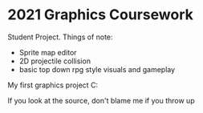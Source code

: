 # 2021 Graphics Coursework

Student Project. Things of note:

- Sprite map editor
- 2D projectile collision
- basic top down rpg style visuals and gameplay

My first graphics project C:

If you look at the source, don't blame me if you throw up
